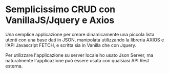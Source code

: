 # Semplicissimo CRUD con VanillaJS/Jquery e Axios

Una semplice applicazione per creare dinamicamente una piccola lista utenti con una base dati in JSON, manipolata utilizzando la libreria AXIOS e l'API Javascript FETCH, e scritta sia in Vanilla che con Jquery.

Per utilizzare l'applicazione su server locale ho usato Json Server, ma naturalmente l'applicazione può essere usata con qualsiasi API Rest esterna.

